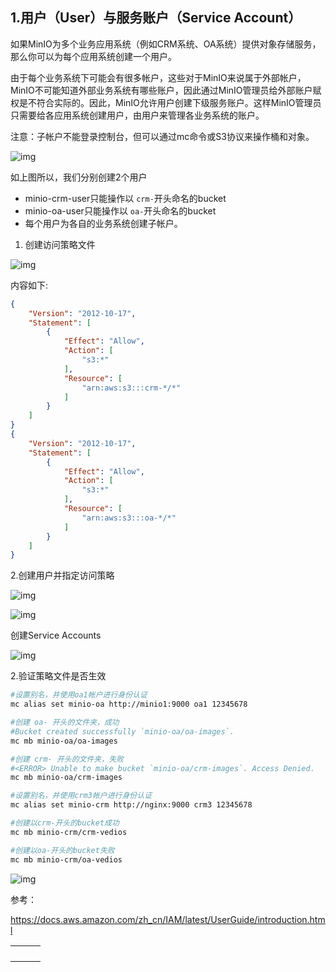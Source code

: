 ## 1.用户（User）与服务账户（Service Account）

如果MinIO为多个业务应用系统（例如CRM系统、OA系统）提供对象存储服务，那么你可以为每个应用系统创建一个用户。

由于每个业务系统下可能会有很多帐户，这些对于MinIO来说属于外部帐户，MinIO不可能知道外部业务系统有哪些账户，因此通过MinIO管理员给外部账户赋权是不符合实际的。因此，MinIO允许用户创建下级服务账户。这样MinIO管理员只需要给各应用系统创建用户，由用户来管理各业务系统的账户。

注意：子帐户不能登录控制台，但可以通过mc命令或S3协议来操作桶和对象。

![img](https://cdn.nlark.com/yuque/0/2022/png/28915315/1653378749433-c10eaffe-b0a6-435f-a6fb-fdba9e1187bd.png)

如上图所以，我们分别创建2个用户

- minio-crm-user只能操作以 `crm-`开头命名的bucket
- minio-oa-user只能操作以 `oa-`开头命名的bucket
- 每个用户为各自的业务系统创建子帐户。

1. 创建访问策略文件

![img](https://cdn.nlark.com/yuque/0/2022/png/28915315/1653379442959-25b2eede-cb05-4124-94c7-dbd3173fdb3a.png)

内容如下:

```json
{
    "Version": "2012-10-17",
    "Statement": [
        {
            "Effect": "Allow",
            "Action": [
                "s3:*"
            ],
            "Resource": [
                "arn:aws:s3:::crm-*/*"
            ]
        }
    ]
}
{
    "Version": "2012-10-17",
    "Statement": [
        {
            "Effect": "Allow",
            "Action": [
                "s3:*"
            ],
            "Resource": [
                "arn:aws:s3:::oa-*/*"
            ]
        }
    ]
}
```

2.创建用户并指定访问策略

![img](https://cdn.nlark.com/yuque/0/2022/png/28915315/1653379681876-622af54d-50c5-4375-b2f9-c0359de18d80.png)

![img](https://cdn.nlark.com/yuque/0/2022/png/28915315/1653379901212-fac57e76-b713-4c51-b346-b450190e2588.png)

创建Service Accounts

![img](https://cdn.nlark.com/yuque/0/2022/png/28915315/1653380065512-6bb18ccd-907a-4370-b433-18f58d5299b1.png)

2.验证策略文件是否生效

```bash
#设置别名，并使用oa1帐户进行身份认证
mc alias set minio-oa http://minio1:9000 oa1 12345678

#创建 oa- 开头的文件夹，成功
#Bucket created successfully `minio-oa/oa-images`.
mc mb minio-oa/oa-images

#创建 crm- 开头的文件夹，失败
#<ERROR> Unable to make bucket `minio-oa/crm-images`. Access Denied.
mc mb minio-oa/crm-images

#设置别名，并使用crm3帐户进行身份认证
mc alias set minio-crm http://nginx:9000 crm3 12345678

#创建以crm-开头的bucket成功
mc mb minio-crm/crm-vedios

#创建以oa-开头的bucket失败
mc mb minio-crm/oa-vedios
```

![img](https://cdn.nlark.com/yuque/0/2022/png/28915315/1653380992413-c17113d1-0fc2-400b-b2a2-a5699efbdb50.png)

参考：

https://docs.aws.amazon.com/zh_cn/IAM/latest/UserGuide/introduction.html

|      |      |      |
| ---- | ---- | ---- |
|      |      |      |
|      |      |      |
|      |      |      |
|      |      |      |
